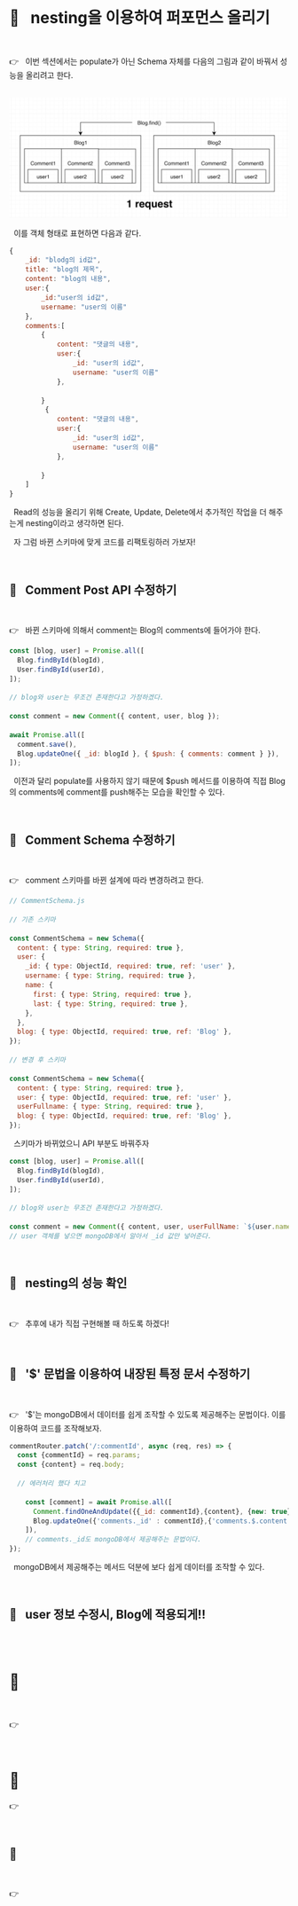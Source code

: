 <br>

# 📌 &nbsp; nesting을 이용하여 퍼포먼스 올리기

<br>

👉 &nbsp; 이번 섹션에서는 populate가 아닌 Schema 자체를 다음의 그림과 같이 바꿔서 성능을 올리려고 한다.

<br>

<img alt="디비 스키마" src="./images/db_schema.png">

<br>

&nbsp; 이를 객체 형태로 표현하면 다음과 같다.

```js
{
    _id: "blodg의 id값",
    title: "blog의 제목",
    content: "blog의 내용",
    user:{
        _id:"user의 id값",
        username: "user의 이름"
    },
    comments:[
        {
            content: "댓글의 내용",
            user:{
                _id: "user의 id값",
                username: "user의 이름"
            },

        }
         {
            content: "댓글의 내용",
            user:{
                _id: "user의 id값",
                username: "user의 이름"
            },

        }
    ]
}

```

&nbsp; Read의 성능을 올리기 위해 Create, Update, Delete에서 추가적인 작업을 더 해주는게 nesting이라고 생각하면 된다.

&nbsp; 자 그럼 바뀐 스키마에 맞게 코드를 리팩토링하러 가보자!

<br>

## 🔎 &nbsp; Comment Post API 수정하기

<br>

👉 &nbsp; 바뀐 스키마에 의해서 comment는 Blog의 comments에 들어가야 한다.

```js
const [blog, user] = Promise.all([
  Blog.findById(blogId),
  User.findById(userId),
]);

// blog와 user는 무조건 존재한다고 가정하겠다.

const comment = new Comment({ content, user, blog });

await Promise.all([
  comment.save(),
  Blog.updateOne({ _id: blogId }, { $push: { comments: comment } }),
]);
```

&nbsp; 이전과 달리 populate를 사용하지 않기 때문에 $push 메서드를 이용하여 직접 Blog의 comments에 comment를 push해주는 모습을 확인할 수 있다.

<br>

## 🔎 &nbsp; Comment Schema 수정하기

<br>

👉 &nbsp; comment 스키마를 바뀐 설계에 따라 변경하려고 한다.

```js
// CommentSchema.js

// 기존 스키마

const CommentSchema = new Schema({
  content: { type: String, required: true },
  user: {
    _id: { type: ObjectId, required: true, ref: 'user' },
    username: { type: String, required: true },
    name: {
      first: { type: String, required: true },
      last: { type: String, required: true },
    },
  },
  blog: { type: ObjectId, required: true, ref: 'Blog' },
});

// 변경 후 스키마

const CommentSchema = new Schema({
  content: { type: String, required: true },
  user: { type: ObjectId, required: true, ref: 'user' },
  userFullname: { type: String, required: true },
  blog: { type: ObjectId, required: true, ref: 'Blog' },
});
```

&nbsp; 스키마가 바뀌었으니 API 부분도 바꿔주자

```js
const [blog, user] = Promise.all([
  Blog.findById(blogId),
  User.findById(userId),
]);

// blog와 user는 무조건 존재한다고 가정하겠다.

const comment = new Comment({ content, user, userFullName: `${user.name.first} ${user.name.last}` blog });
// user 객체를 넣으면 mongoDB에서 알아서 _id 값만 넣어준다.

```

<br>

## 🔎 &nbsp; nesting의 성능 확인

<br>

👉 &nbsp; 추후에 내가 직접 구현해볼 때 하도록 하겠다!

<br>

## 🔎 &nbsp; '$' 문법을 이용하여 내장된 특정 문서 수정하기

<br>

👉 &nbsp; '$'는 mongoDB에서 데이터를 쉽게 조작할 수 있도록 제공해주는 문법이다. 이를 이용하여 코드를 조작해보자.

```js
commentRouter.patch('/:commentId', async (req, res) => {
  const {commentId} = req.params;
  const {content} = req.body;

  // 에러처리 했다 치고

    const [comment] = await Promise.all([
      Comment.findOneAndUpdate({{_id: commentId},{content}, {new: true}}),
      Blog.updateOne({'comments._id' : commentId},{'comments.$.content': content})
    ]),
    // comments._id도 mongoDB에서 제공해주는 문법이다.
});

```

&nbsp; mongoDB에서 제공해주는 메서드 덕분에 보다 쉽게 데이터를 조작할 수 있다.

<br>

## 🔎 &nbsp; user 정보 수정시, Blog에 적용되게!!

<br>

<br>

# 📌 &nbsp;

<br>

👉 &nbsp;

<br>

# 📌 &nbsp;

👉 &nbsp;

<br>

## 🔎 &nbsp;

<br>

👉 &nbsp;
